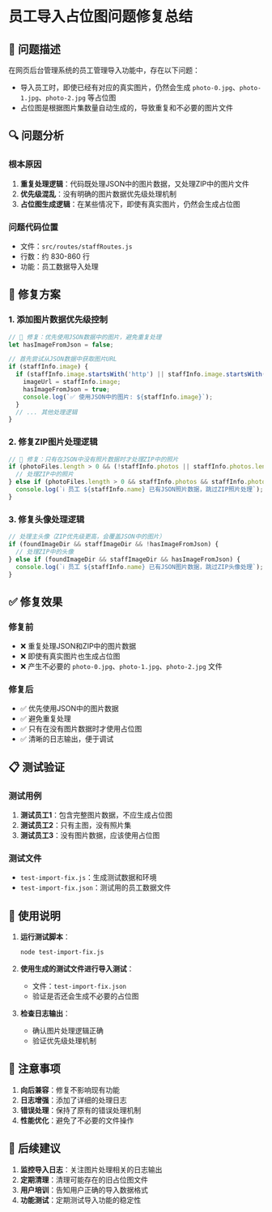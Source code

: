 # 员工导入占位图问题修复总结

## 🎯 问题描述

在网页后台管理系统的员工管理导入功能中，存在以下问题：
- 导入员工时，即使已经有对应的真实图片，仍然会生成 `photo-0.jpg`、`photo-1.jpg`、`photo-2.jpg` 等占位图
- 占位图是根据图片集数量自动生成的，导致重复和不必要的图片文件

## 🔍 问题分析

### 根本原因
1. **重复处理逻辑**：代码既处理JSON中的图片数据，又处理ZIP中的图片文件
2. **优先级混乱**：没有明确的图片数据优先级处理机制
3. **占位图生成逻辑**：在某些情况下，即使有真实图片，仍然会生成占位图

### 问题代码位置
- 文件：`src/routes/staffRoutes.js`
- 行数：约 830-860 行
- 功能：员工数据导入处理

## 🔧 修复方案

### 1. 添加图片数据优先级控制
```javascript
// 🔧 修复：优先使用JSON数据中的图片，避免重复处理
let hasImageFromJson = false;

// 首先尝试从JSON数据中获取图片URL
if (staffInfo.image) {
  if (staffInfo.image.startsWith('http') || staffInfo.image.startsWith('/uploads/')) {
    imageUrl = staffInfo.image;
    hasImageFromJson = true;
    console.log(`✅ 使用JSON中的图片: ${staffInfo.image}`);
  }
  // ... 其他处理逻辑
}
```

### 2. 修复ZIP图片处理逻辑
```javascript
// 🔧 修复：只有在JSON中没有照片数据时才处理ZIP中的照片
if (photoFiles.length > 0 && (!staffInfo.photos || staffInfo.photos.length === 0)) {
  // 处理ZIP中的照片
} else if (photoFiles.length > 0 && staffInfo.photos && staffInfo.photos.length > 0) {
  console.log(`ℹ️ 员工 ${staffInfo.name} 已有JSON照片数据，跳过ZIP照片处理`);
}
```

### 3. 修复头像处理逻辑
```javascript
// 处理主头像（ZIP优先级更高，会覆盖JSON中的图片）
if (foundImageDir && staffImageDir && !hasImageFromJson) {
  // 处理ZIP中的头像
} else if (foundImageDir && staffImageDir && hasImageFromJson) {
  console.log(`ℹ️ 员工 ${staffInfo.name} 已有JSON图片数据，跳过ZIP头像处理`);
}
```

## ✅ 修复效果

### 修复前
- ❌ 重复处理JSON和ZIP中的图片数据
- ❌ 即使有真实图片也生成占位图
- ❌ 产生不必要的 `photo-0.jpg`、`photo-1.jpg`、`photo-2.jpg` 文件

### 修复后
- ✅ 优先使用JSON中的图片数据
- ✅ 避免重复处理
- ✅ 只有在没有图片数据时才使用占位图
- ✅ 清晰的日志输出，便于调试

## 📋 测试验证

### 测试用例
1. **测试员工1**：包含完整图片数据，不应生成占位图
2. **测试员工2**：只有主图，没有照片集
3. **测试员工3**：没有图片数据，应该使用占位图

### 测试文件
- `test-import-fix.js`：生成测试数据和环境
- `test-import-fix.json`：测试用的员工数据文件

## 🚀 使用说明

1. **运行测试脚本**：
   ```bash
   node test-import-fix.js
   ```

2. **使用生成的测试文件进行导入测试**：
   - 文件：`test-import-fix.json`
   - 验证是否还会生成不必要的占位图

3. **检查日志输出**：
   - 确认图片处理逻辑正确
   - 验证优先级处理机制

## 📝 注意事项

1. **向后兼容**：修复不影响现有功能
2. **日志增强**：添加了详细的处理日志
3. **错误处理**：保持了原有的错误处理机制
4. **性能优化**：避免了不必要的文件操作

## 🔄 后续建议

1. **监控导入日志**：关注图片处理相关的日志输出
2. **定期清理**：清理可能存在的旧占位图文件
3. **用户培训**：告知用户正确的导入数据格式
4. **功能测试**：定期测试导入功能的稳定性
